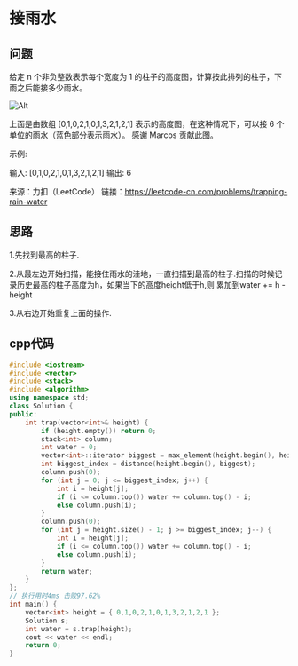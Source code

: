 # 接雨水
## 问题

给定 n 个非负整数表示每个宽度为 1 的柱子的高度图，计算按此排列的柱子，下雨之后能接多少雨水。

![Alt](https://assets.leetcode-cn.com/aliyun-lc-upload/uploads/2018/10/22/rainwatertrap.png)

上面是由数组 [0,1,0,2,1,0,1,3,2,1,2,1] 表示的高度图，在这种情况下，可以接 6 个单位的雨水（蓝色部分表示雨水）。 感谢 Marcos 贡献此图。

示例:

输入: [0,1,0,2,1,0,1,3,2,1,2,1]
输出: 6

来源：力扣（LeetCode）
链接：https://leetcode-cn.com/problems/trapping-rain-water

## 思路

1.先找到最高的柱子.

2.从最左边开始扫描，能接住雨水的洼地，一直扫描到最高的柱子.扫描的时候记录历史最高的柱子高度为h，如果当下的高度height低于h,则
累加到water += h - height

3.从右边开始重复上面的操作.

## cpp代码

```cpp
#include <iostream>
#include <vector>
#include <stack>
#include <algorithm>
using namespace std;
class Solution {
public:
	int trap(vector<int>& height) {
		if (height.empty()) return 0;
		stack<int> column;
		int water = 0;
		vector<int>::iterator biggest = max_element(height.begin(), height.end());
		int biggest_index = distance(height.begin(), biggest);
		column.push(0);
		for (int j = 0; j <= biggest_index; j++) {
			int i = height[j];
			if (i <= column.top()) water += column.top() - i;
			else column.push(i);
		}
		column.push(0);
		for (int j = height.size() - 1; j >= biggest_index; j--) {
			int i = height[j];
			if (i <= column.top()) water += column.top() - i;
			else column.push(i);
		}
		return water;
	}
};
// 执行用时4ms 击败97.62% 
int main() {
	vector<int> height = { 0,1,0,2,1,0,1,3,2,1,2,1 };
	Solution s;
	int water = s.trap(height);
	cout << water << endl;
	return 0;
}
```
